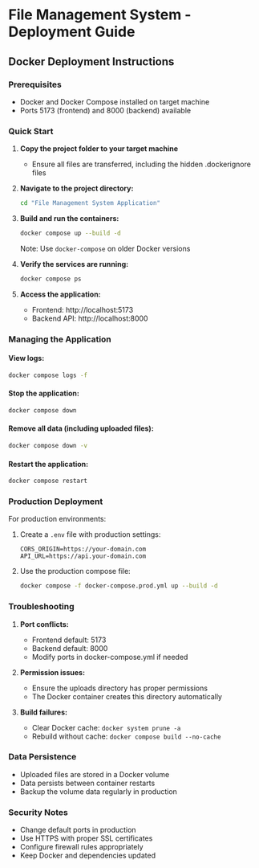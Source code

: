 # File Management System - Deployment Guide

## Docker Deployment Instructions

### Prerequisites
- Docker and Docker Compose installed on target machine
- Ports 5173 (frontend) and 8000 (backend) available

### Quick Start

1. **Copy the project folder to your target machine**
   - Ensure all files are transferred, including the hidden .dockerignore files

2. **Navigate to the project directory:**
   ```bash
   cd "File Management System Application"
   ```

3. **Build and run the containers:**
   ```bash
   docker compose up --build -d
   ```
   Note: Use `docker-compose` on older Docker versions

4. **Verify the services are running:**
   ```bash
   docker compose ps
   ```

5. **Access the application:**
   - Frontend: http://localhost:5173
   - Backend API: http://localhost:8000

### Managing the Application

#### View logs:
```bash
docker compose logs -f
```

#### Stop the application:
```bash
docker compose down
```

#### Remove all data (including uploaded files):
```bash
docker compose down -v
```

#### Restart the application:
```bash
docker compose restart
```

### Production Deployment

For production environments:

1. Create a `.env` file with production settings:
   ```env
   CORS_ORIGIN=https://your-domain.com
   API_URL=https://api.your-domain.com
   ```

2. Use the production compose file:
   ```bash
   docker compose -f docker-compose.prod.yml up --build -d
   ```

### Troubleshooting

1. **Port conflicts:**
   - Frontend default: 5173
   - Backend default: 8000
   - Modify ports in docker-compose.yml if needed

2. **Permission issues:**
   - Ensure the uploads directory has proper permissions
   - The Docker container creates this directory automatically

3. **Build failures:**
   - Clear Docker cache: `docker system prune -a`
   - Rebuild without cache: `docker compose build --no-cache`

### Data Persistence

- Uploaded files are stored in a Docker volume
- Data persists between container restarts
- Backup the volume data regularly in production

### Security Notes

- Change default ports in production
- Use HTTPS with proper SSL certificates
- Configure firewall rules appropriately
- Keep Docker and dependencies updated